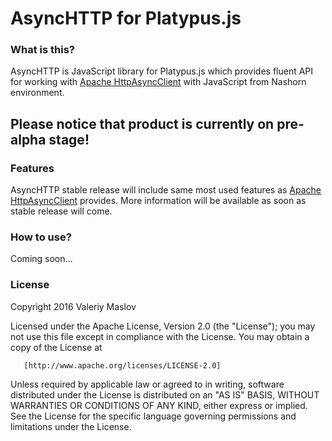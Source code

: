 # AsyncHTTP for Platypus.js 
### What is this?
AsyncHTTP is JavaScript library for Platypus.js which provides fluent API for working with [Apache HttpAsyncClient] with JavaScript from Nashorn environment.

## Please notice that product is currently on pre-alpha stage!

### Features
AsyncHTTP stable release will include same most used features as [Apache HttpAsyncClient] provides. More information will be available as soon as stable release will come.

### How to use?
Coming soon...

### License

Copyright 2016 Valeriy Maslov

   Licensed under the Apache License, Version 2.0 (the "License");
   you may not use this file except in compliance with the License.
   You may obtain a copy of the License at

       [http://www.apache.org/licenses/LICENSE-2.0]

   Unless required by applicable law or agreed to in writing, software
   distributed under the License is distributed on an "AS IS" BASIS,
   WITHOUT WARRANTIES OR CONDITIONS OF ANY KIND, either express or implied.
   See the License for the specific language governing permissions and
   limitations under the License.


[Platypus.js]: <http://platypus-platform.org/>
[Apache HttpAsyncClient]: <https://hc.apache.org/httpcomponents-asyncclient-4.1.x/index.html>
